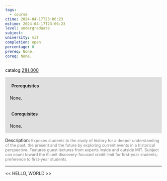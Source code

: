```yaml
---
tags:
  - course
ctime: 2024-04-17T23:06:23
mstime: 2024-04-17T23:06:23
level: undergraduate
subject: 
university: mit
completion: open
percentage: 0
prereq: None.
coreq: None.
---
```


catalog [21H.000](http://student.mit.edu/catalog/m21Ha.html#21H.000)

<span style="display: block; padding: 15px; background-color: rgb(100, 100, 100, 0.2);"><font id="m_prereq2312_0" style="display: block; font-family: Arial, sans-serif; font-weight: bold; padding: 5px">Prerequisites</font><br><span id="prereq2312_0">None.</span></span>
<span style="display: block; padding: 15px; background-color: rgb(100, 100, 100, 0.2);"><font id="m_coreq2312_0" style="display: block; font-family: Arial, sans-serif; font-weight: bold; padding: 5px">Corequisites</font><br><span id="coreq2312_0">None.</span></span>

<font style="">Description:</font>
<font style="color: grey; font-size: 0.8rem;">Exposes students to the study of history for a deeper understanding of the past, the present and the future by exploring current events in a historical perspective. Features guest lectures from experts inside and outside MIT. Subject can count toward the 6-unit discovery-focused credit limit for first-year students; preference to first-year students.</font>



---

<< HELLO, WORLD >>
